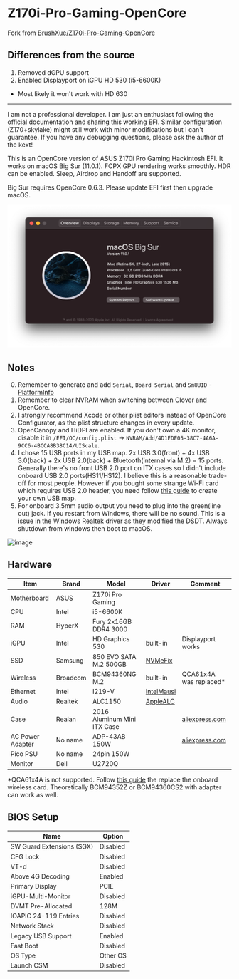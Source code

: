 # Z170i-Pro-Gaming-OpenCore

Fork from [BrushXue/Z170i-Pro-Gaming-OpenCore](https://github.com/BrushXue/Z170i-Pro-Gaming-OpenCore)

## Differences from the source
1. Removed dGPU support
2. Enabled Displayport on iGPU HD 530 (i5-6600K)
- Most likely it won't work with HD 630

---

I am not a professional developer. I am just an enthusiast following the official documentation and sharing this working EFI. Similar configuration (Z170+skylake) might still work with minor modifications but I can't guarantee. If you have any debugging questions, please ask the author of the kext!

This is an OpenCore version of ASUS Z170i Pro Gaming Hackintosh EFI. It works on macOS Big Sur (11.0.1). FCPX GPU rendering works smoothly. HDR can be enabled. Sleep, Airdrop and Handoff are supported.

Big Sur requires OpenCore 0.6.3. Please update EFI first then upgrade macOS.

![image](Screenshot_en-us.png)

## Notes
0. Remember to generate and add `Serial`, `Board Serial` and `SmUUID` - [PlatformInfo](https://dortania.github.io/OpenCore-Install-Guide/config.plist/skylake.html#platforminfo)
1. Remember to clear NVRAM when switching between Clover and OpenCore.
2. I strongly recommend Xcode or other plist editors instead of OpenCore Configurator, as the plist structure changes in every update.
3. OpenCanopy and HiDPI are enabled. If you don't own a 4K monitor, disable it in `/EFI/OC/config.plist` -> `NVRAM/Add/4D1EDE05-38C7-4A6A-9CC6-4BCCA8B38C14/UIScale`.
4. I chose 15 USB ports in my USB map. 2x USB 3.0(front) + 4x USB 3.0(back) + 2x USB 2.0(back) + Bluetooth(internal via M.2) = 15 ports. Generally there's no front USB 2.0 port on ITX cases so I didn't include onboard USB 2.0 ports(HS11/HS12). I believe this is a reasonable trade-off for most people. However if you bought some strange Wi-Fi card which requires USB 2.0 header, you need follow [this guide](https://dortania.github.io/USB-Map-Guide/) to create your own USB map.
5. For onboard 3.5mm audio output you need to plug into the green(line out) jack. If you restart from Windows, there will be no sound. This is a issue in the Windows Realtek driver as they modified the DSDT. Always shutdown from windows then boot to macOS.

![image](Z170iProGaming.jpg)

## Hardware
| Item | Brand | Model | Driver | Comment |
|-----|-----|-----|-----|-----|
| Motherboard | ASUS | Z170i Pro Gaming | | |
| CPU | Intel | i5-6600K | | |
| RAM | HyperX | Fury 2x16GB DDR4 3000 | | |
| iGPU | Intel | HD Graphics 530 | built-in | Displayport works |
| SSD | Samsung | 850 EVO SATA M.2 500GB | [NVMeFix](https://github.com/acidanthera/NVMeFix) | |
| Wireless | Broadcom | BCM94360NG M.2 | built-in | QCA61x4A was replaced* |
| Ethernet | Intel | I219-V | [IntelMausi](https://github.com/acidanthera/IntelMausi) | |
| Audio | Realtek | ALC1150 | [AppleALC](https://github.com/acidanthera/AppleALC) | |
| Case | Realan | 2016 Aluminum Mini ITX Case | | [aliexpress.com](https://www.aliexpress.com/item/32633891807.html) |
| AC Power Adapter | No name | ADP-43AB 150W | | [aliexpress.com](https://www.aliexpress.com/item/32256984424.html) |
| Pico PSU | No name | 24pin 150W | | |
| Monitor | Dell | U2720Q | | |

*QCA61x4A is not supported. Follow [this guide](https://www.tonymacx86.com/threads/bcm94352z-installed-on-asus-z170i-pro-gaming-wifi-and-bt.191274) the replace the onboard wireless card. Theoretically BCM94352Z or BCM94360CS2 with adapter can work as well.

## BIOS Setup
| Name | Option |
| --- | --- |
| SW Guard Extensions (SGX) | Disabled |
| CFG Lock | Disabled |
| VT-d | Disabled |
| Above 4G Decoding | Enabled |
| Primary Display | PCIE |
| iGPU-Multi-Monitor | Disabled |
| DVMT Pre-Allocated | 128M |
| IOAPIC 24-119 Entries | Disabled |
| Network Stack | Disabled |
| Legacy USB Support | Enabled |
| Fast Boot | Disabled |
| OS Type | Other OS |
| Launch CSM | Disabled |
